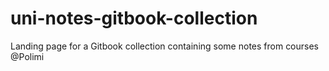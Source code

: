 # uni-notes-gitbook-collection
Landing page for a Gitbook collection containing some notes from courses @Polimi 
